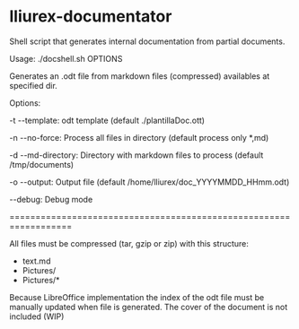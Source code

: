 # lliurex-documentator
Shell script that generates internal documentation from partial documents.

Usage: ./docshell.sh OPTIONS

Generates an .odt file from markdown files (compressed) availables at specified dir.

Options:

 -t --template: odt template (default ./plantillaDoc.ott)

 -n --no-force: Process all files in directory (default process only *,md)

 -d --md-directory: Directory with markdown files to process (default /tmp/documents)
 
 -o --output: Output file (default /home/lliurex/doc_YYYYMMDD_HHmm.odt)
 
 --debug: Debug mode

==================================================================

All files must be compressed (tar, gzip or zip) with this structure:

 - text.md
 - Pictures/
 - Pictures/*
 
 
Because LibreOffice implementation the index of the odt file must be manually updated when file is generated.
The cover of the document is not included (WIP)
